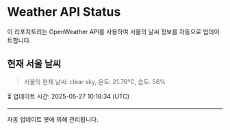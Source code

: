 
# Weather API Status

이 리포지토리는 OpenWeather API를 사용하여 서울의 날씨 정보를 자동으로 업데이트합니다.

## 현재 서울 날씨
> 서울의 현재 날씨: clear sky, 온도: 21.76°C, 습도: 56%

⏳ 업데이트 시간: 2025-05-27 10:18:34 (UTC)

---
자동 업데이트 봇에 의해 관리됩니다.
